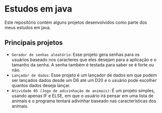 # Estudos em java

Este repositório contém alguns projetos desenvolvidos como parte dos meus estudos em java.

## Principais projetos

- `Gerador de senhas aleatório`: Esse projeto gera senhas para os usuários baseado nos caracteres que eles desejam para a aplicação e o tamanho da senha. A senha também é testada para saber se é forte ou não.
- `Lançador de dados`: Esse projeto é um lançador de dados em que podem ser lançados dados desde um D6 até um D20 e o usuário pode escolher quantos dados deseja lançar.
- `Atividade 05 (Jogo de adivinhação de animais)`: É um projeto simples, usando apenas IF e ELSE, em que o usuário irá pensar em uma lista de animais e o programa tentará adivinhar baseado nas características dos animais.

